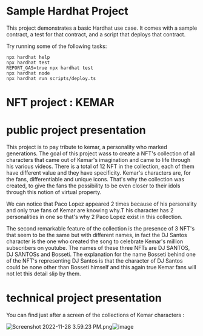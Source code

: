 # Sample Hardhat Project

This project demonstrates a basic Hardhat use case. It comes with a sample contract, a test for that contract, and a script that deploys that contract.

Try running some of the following tasks:

```shell
npx hardhat help
npx hardhat test
REPORT_GAS=true npx hardhat test
npx hardhat node
npx hardhat run scripts/deploy.ts
```


# NFT project : KEMAR

# public project presentation

This project is to pay tribute to kemar, a personality who marked generations.
The goal of this project wass to create a NFT's collection of all characters that came out of Kemar's imagination and came to life through his various videos.
There is a total of 12 NFT in the collection, each of them have different value and they have specificity. 
Kemar's characters are, for the fans, differentiable and unique icons. That's why the collection was created, to give the fans the possibility to be even closer to their idols through this notion of virtual property.

We can notice that Paco Lopez appeared 2 times because of his personality and only true fans of Kemar are knowing why.T his character has 2 personalities in one so that's why 2 Paco Lopez exist in this collection.

The second remarkable feature of the collection is the presence of 3 NFT's that seem to be the same but with different names, in fact the DJ Santos character is the one who created the song to celebrate Kemar's million subscribers on youtube. 
The names of these three NFTs are DJ SANTOS, DJ SANTOSs and Bosseti.
The explanation for the name Bosseti behind one of the NFT's representing DJ Santos is that the character of DJ Santos could be none other than Bosseti himself and this again true Kemar fans will not let this detail slip by them.


# technical project presentation




You can find just after a screen of the collections of Kemar characters :

<img src="blob:chrome-untrusted://media-app/1df7e26b-26a7-462c-a408-705a1827d570" alt="Screenshot 2022-11-28 3.59.23 PM.png"/>![image](https://user-images.githubusercontent.com/85023357/204309773-3efa0714-db0c-46a0-b870-61c3717aae10.png)
